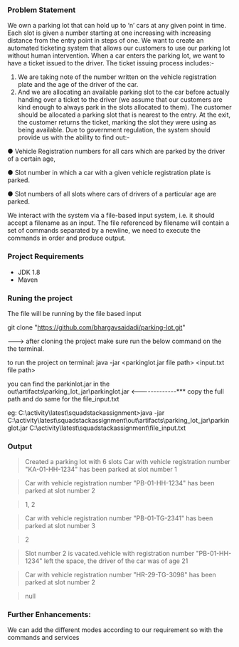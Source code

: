 

### Problem Statement
We own a parking lot that can hold up to ‘n’ cars at any given point in time. Each slot is given a number starting at one increasing with increasing distance from the entry point in steps of one. We want to create an automated ticketing system that allows our customers to use our parking lot without human intervention.
When a car enters the parking lot, we want to have a ticket issued to the driver. The ticket issuing process includes:- 
1.	We are taking note of the number written on the vehicle registration plate and the age of the driver of the car.
2.	And we are allocating an available parking slot to the car before actually handing over a ticket to the driver (we assume that our customers are kind enough to always park in the slots allocated to them).
The customer should be allocated a parking slot that is nearest to the entry. At the exit, the customer returns the ticket, marking the slot they were using as being available.
Due to government regulation, the system should provide us with the ability to find out:-

●	Vehicle Registration numbers for all cars which are parked by the driver of a certain age,

●	Slot number in which a car with a given vehicle registration plate is parked. 

●	Slot numbers of all slots where cars of drivers of a particular age are parked.

We interact with the system via a file-based input system, i.e. it should accept a filename as an input. The file referenced by filename will contain a set of commands separated by a newline, we need to execute the commands in order and produce output.

### Project Requirements

* JDK 1.8
* Maven

### Runing the project

The file will be running by the file based input

git clone "https://github.com/bhargavsaidadi/parking-lot.git" 

---> after cloning the project make sure run the below command on the the terminal.

to run the project on terminal: java -jar <parkinglot.jar file path> <input.txt file path>

you can find the parkinlot.jar in the out\artifacts\parking_lot_jar\parkinglot.jar <-------------*** copy the full path and  do same for the file_input.txt

eg: C:\activity\latest\squadstackassignment>java -jar C:\activity\latest\squadstackassignment\out\artifacts\parking_lot_jar\parkinglot.jar C:\activity\latest\squadstackassignment\file_input.txt



### Output

>Created a parking lot with 6 slots
>Car with vehicle registration number "KA-01-HH-1234" has been parked at slot number 1


>Car with vehicle registration number "PB-01-HH-1234" has been parked at slot number 2


>1, 2


>Car with vehicle registration number "PB-01-TG-2341" has been parked at slot number 3


>2


>Slot number 2 is vacated.vehicle with registration number "PB-01-HH-1234" left the space, the driver of the car was of age 21


>Car with vehicle registration number "HR-29-TG-3098" has been parked at slot number 2


>null




### Further Enhancements:

We can add the different modes according to our requirement so with the commands and services
